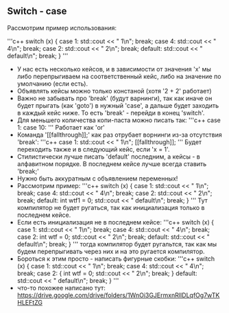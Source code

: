 ## Switch - case

Рассмотрим пример использования:

'''c++
switch (x) {
    case 1:
        std::cout << "  1\n";
        break;
    case 4:
        std::cout << "  4\n";
        break;
    case 2:
        std::cout << "  2\n";
        break;
    default:
    	std::cout << " default\n";
    	break;
}
'''

* У нас есть несколько кейсов, и в зависимости от значения 'x' мы либо перепрыгиваем на соответственный кейс, либо на значение по умолчанию (если есть).
* Объявлять кейсы можно только констаной (хотя '2 + 2' работает)
* Важно не забывать про 'break' (будут варнинги), так как иначе он будет прыгать (как 'goto') в нужный 'case', а дальше будет заходить в каждый кейс ниже. То есть 'break' - перейди в конец 'switch'.
* Для меньшего количества копи-паста можно писать так:
'''c++
case 1:
case 10:
'''
Работает как 'or'
* Команда '[[fallthrough]];' как раз отрубает ворнинги из-за отсутствия 'break':
'''c++
case 1:
    std::cout << "  1\n";
    [[fallthrough]];
'''
Будет переходить также и в следующий кейс, если 'x = 1'.
* Стилистически лучше писать 'default' последним, а кейсы - в алфавитном порядке. В последнем кейсе лучше всегда ставить 'break;'
* Нужно быть аккуратным с объявлением переменных!
* Рассмотрим пример:
'''c++
switch (x) {
    case 1:
        std::cout << "  1\n";
        break;
    case 4:
        std::cout << "  4\n";
        break;
    case 2:
        std::cout << "  2\n";
        break;
    default:
        int wtf1 = 0;
    	std::cout << " default\n";
    	break;
}
'''
Тут компилятор не будет ругаться, так как инициализация только в последнем кейсе.
* Если есть инициализация не в последнем кейсе:
'''c++
switch (x) {
    case 1:
        std::cout << "  1\n";
        break;
    case 4:
        std::cout << "  4\n";
        break;
    case 2:
        int wtf = 0;
        std::cout << "  2\n";
        break;
    default:
    	std::cout << " default\n";
    	break;
}
'''
тогда компилятор будет ругальтся, так как мы будем перепрыгивать через них и на это ругается компилятор.
* Бороться к этим просто - написать фигурные скобки:
'''c++
switch (x) {
    case 1:
        std::cout << "  1\n";
        break;
    case 4:
        std::cout << "  4\n";
        break;
    case 2:
    {
        int wtf = 0;
        std::cout << "  2\n";
        break;
    }
    default:
    	std::cout << " default\n";
    	break;
}
'''
* что-то похожее написано тут: https://drive.google.com/drive/folders/1WnOi3GJErmxnRlIDLqfOg7wTKHLEFtZG
